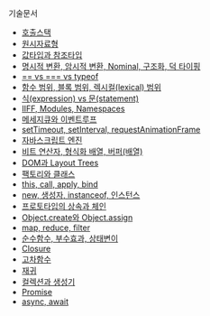 기술문서
- [호출스택](https://github.com/Lee-hyuna/33-js-concepts-kr/wiki/%ED%98%B8%EC%B6%9C%EC%8A%A4%ED%83%9D)
- [원시자료형](https://github.com/Lee-hyuna/33-js-concepts-kr/wiki/%EC%9B%90%EC%8B%9C%EC%9E%90%EB%A3%8C%ED%98%95)
- [값타입과 참조타입](https://github.com/Lee-hyuna/33-js-concepts-kr/wiki/%EA%B0%92-%ED%83%80%EC%9E%85(Value-Type)%EA%B3%BC-%EC%B0%B8%EC%A1%B0-%ED%83%80%EC%9E%85(Refecrence-Type))
- [명시적 변환, 암시적 변환, Nominal, 구조화, 덕 타이핑](https://github.com/Lee-hyuna/33-js-concepts-kr/wiki/%EB%AA%85%EC%8B%9C%EC%A0%81-%EB%B3%80%ED%99%98,-%EC%95%94%EC%8B%9C%EC%A0%81-%EB%B3%80%ED%99%98,-Nominal,-%EA%B5%AC%EC%A1%B0%ED%99%94,-%EB%8D%95-%ED%83%80%EC%9D%B4%ED%95%91)
- [== vs === vs typeof](https://github.com/Lee-hyuna/33-js-concepts-kr/wiki/==-vs-===-vs-typeof)
- [함수 범위, 블록 범위, 렉시컬(lexical) 범위](https://github.com/Lee-hyuna/33-js-concepts-kr/wiki/%ED%95%A8%EC%88%98-%EB%B2%94%EC%9C%84,-%EB%B8%94%EB%A1%9D-%EB%B2%94%EC%9C%84,-%EB%A0%89%EC%8B%9C%EC%BB%AC(lexical)-%EB%B2%94%EC%9C%84)
- [식(expression) vs 문(statement)](https://github.com/Lee-hyuna/33-js-concepts-kr/wiki/%EC%8B%9D(expression)-vs-%EB%AC%B8(statement))
- [IIFF, Modules, Namespaces](https://github.com/Lee-hyuna/33-js-concepts-kr/wiki/IIFE,-Modules,-Namespaces)
- [메세지큐와 이벤트루프](https://github.com/Lee-hyuna/33-js-concepts-kr/wiki/%EB%A9%94%EC%8B%9C%EC%A7%80-%ED%81%90%EC%99%80-%EC%9D%B4%EB%B2%A4%ED%8A%B8-%EB%A3%A8%ED%94%84)
- [setTimeout, setInterval, requestAnimationFrame](https://github.com/Lee-hyuna/33-js-concepts-kr/wiki/setTimeout,-setInterval,-requestAnimationFrame)
- [자바스크립트 엔진](https://github.com/Lee-hyuna/33-js-concepts-kr/wiki/%EC%9E%90%EB%B0%94%EC%8A%A4%ED%81%AC%EB%A6%BD%ED%8A%B8-%EC%97%94%EC%A7%84)
- [비트 연산자, 형식화 배열, 버퍼(배열)](https://github.com/Lee-hyuna/33-js-concepts-kr/wiki/%EB%B9%84%ED%8A%B8-%EC%97%B0%EC%82%B0%EC%9E%90,-%ED%98%95%EC%8B%9D%ED%99%94-%EB%B0%B0%EC%97%B4,-%EB%B2%84%ED%8D%BC(%EB%B0%B0%EC%97%B4))
- [DOM과 Layout Trees](https://github.com/Lee-hyuna/33-js-concepts-kr/wiki/DOM%EA%B3%BC-Layout-Trees)
- [팩토리와 클래스](https://github.com/Lee-hyuna/33-js-concepts-kr/wiki/%ED%8C%A9%ED%86%A0%EB%A6%AC%EC%99%80-%ED%81%B4%EB%9E%98%EC%8A%A4)
- [this, call, apply, bind](https://github.com/Lee-hyuna/33-js-concepts-kr/wiki/this,-call,-apply,-bind)
- [new, 생성자, instanceof, 인스턴스](https://github.com/Lee-hyuna/33-js-concepts-kr/wiki/new,-%EC%83%9D%EC%84%B1%EC%9E%90,-instanceof,-%EC%9D%B8%EC%8A%A4%ED%84%B4%EC%8A%A4)
- [프로토타입의 상속과 체인](https://github.com/Lee-hyuna/33-js-concepts-kr/wiki/%ED%94%84%EB%A1%9C%ED%86%A0%ED%83%80%EC%9E%85%EC%9D%98-%EC%83%81%EC%86%8D%EA%B3%BC-%EC%B2%B4%EC%9D%B8)
- [Object.create와 Object.assign](https://github.com/Lee-hyuna/33-js-concepts-kr/wiki/Object.create%EC%99%80-Object.assign)
- [map, reduce, filter](https://github.com/Lee-hyuna/33-js-concepts-kr/wiki/map,-reduce,-filter)
- [순수함수, 부수효과, 상태변이](https://github.com/Lee-hyuna/33-js-concepts-kr/wiki/%EC%88%9C%EC%88%98%ED%95%A8%EC%88%98,-%EB%B6%80%EC%88%98%ED%9A%A8%EA%B3%BC,-%EC%83%81%ED%83%9C%EB%B3%80%EC%9D%B4)
- [Closure](https://github.com/Lee-hyuna/33-js-concepts-kr/wiki/Closure)
- [고차함수](https://github.com/Lee-hyuna/33-js-concepts-kr/wiki/%EA%B3%A0%EC%B0%A8%ED%95%A8%EC%88%98)
- [재귀](https://github.com/Lee-hyuna/33-js-concepts-kr/wiki/%EC%9E%AC%EA%B7%80)
- [컬렉션과 생성기](https://github.com/Lee-hyuna/33-js-concepts-kr/wiki/%EC%BB%AC%EB%A0%89%EC%85%98%EA%B3%BC-%EC%83%9D%EC%84%B1%EA%B8%B0)
- [Promise](https://github.com/Lee-hyuna/33-js-concepts-kr/wiki/%ED%94%84%EB%9D%BC%EB%AF%B8%EC%8A%A4)
- [async, await](https://github.com/Lee-hyuna/33-js-concepts-kr/wiki/async,-await)